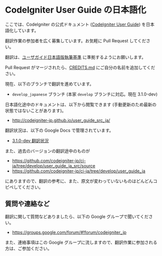 # CodeIgniter User Guide の日本語化

ここでは、CodeIgniter の公式ドキュメント ([CodeIgniter User Guide](http://www.codeigniter.com/user_guide/)) を日本語化しています。

翻訳作業の参加者を広く募集しています。お気軽に Pull Request してください。

翻訳は、[ユーザガイド日本語版執筆基準](TRANSLATION_STANDARDS.md) に準拠するようにお願いします。

Pull Request がマージされたら、[CREDITS.md](CREDITS.md) にご自分の名前を追加してください。

現在、以下のブランチで翻訳を進めています。

* `develop_japanese` ブランチ (本家 `develop` ブランチに対応。現在 3.1.0-dev)

日本語化途中のドキュメントは、以下から閲覧できます (手動更新のため最新の状態ではないことがあります)。

* <http://codeigniter-jp.github.io/user_guide_src_ja/>

翻訳状況は、以下の Google Docs で管理されています。

* [3.1.0-dev 翻訳状況](https://docs.google.com/spreadsheets/d/1ZWD5XqwH-Uo9X7MR644jbL6O8p5LxIngLT8M547H8wc/edit?pref=2&pli=1#gid=0)

また、過去のバージョンの翻訳途中のものが

* <https://github.com/codeigniter-jp/ci-ja/tree/develop/user_guide_ja_src/source>
* <https://github.com/codeigniter-jp/ci-ja/tree/develop/user_guide_ja>

にありますので、翻訳の参考に、また、原文が変わっていないものはどんどんコピペしてください。

## 質問や連絡など

翻訳に関して質問などありましたら、以下の Google グループで聞いてください。

* https://groups.google.com/forum/#!forum/codeigniter_jp

また、連絡事項はこの Google グループに流しますので、翻訳作業に参加される方は、ご参加ください。
